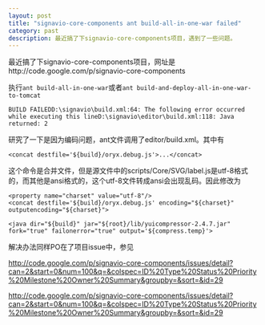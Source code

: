 ```yaml
---
layout: post
title: "signavio-core-components ant build-all-in-one-war failed"
category: past
description: 最近搞了下signavio-core-components项目，遇到了一些问题。
---
```

最近搞了下signavio-core-components项目，网址是http://code.google.com/p/signavio-core-components

执行`ant build-all-in-one-war`或者`ant build-and-deploy-all-in-one-war-to-tomcat`

```
BUILD FAILEDD:\signavio\build.xml:64: The following error occurred while executing this lineD:\signavio\editor\build.xml:118: Java returned: 2
```

研究了一下是因为编码问题，ant文件调用了editor/build.xml。其中有

```
<concat destfile='${build}/oryx.debug.js'>...</concat>
```

这个命令是合并文件，但是源文件中的scripts/Core/SVG/label.js是utf-8&#26684;式的，而其他是ansi&#26684;式的，这个utf-8文件转成ansi会出现乱码。因此修改为

```
<property name="charset" value="utf-8"/>
<concat destfile='${build}/oryx.debug.js' encoding="${charset}" outputencoding="${charset}">

<java dir="${build}" jar="${root}/lib/yuicompressor-2.4.7.jar" fork="true" failonerror="true" output='${compress.temp}'>
```

解决办法同样PO在了项目issue中，参见

http://code.google.com/p/signavio-core-components/issues/detail?can=2&start=0&num=100&q=&colspec=ID%20Type%20Status%20Priority%20Milestone%20Owner%20Summary&groupby=&sort=&id=29

http://code.google.com/p/signavio-core-components/issues/detail?can=2&start=0&num=100&q=&colspec=ID%20Type%20Status%20Priority%20Milestone%20Owner%20Summary&groupby=&sort=&id=29

